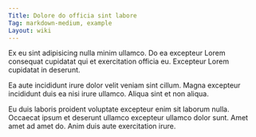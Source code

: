 ```yaml
---
Title: Dolore do officia sint labore
Tag: markdown-medium, example
Layout: wiki
---
```

Ex eu sint adipisicing nulla minim ullamco. Do ea excepteur Lorem consequat cupidatat qui et exercitation officia eu. Excepteur Lorem cupidatat in deserunt.

Ea aute incididunt irure dolor velit veniam sint cillum. Magna excepteur incididunt duis ea nisi irure ullamco. Aliqua sint et non aliqua.

Eu duis laboris proident voluptate excepteur enim sit laborum nulla. Occaecat ipsum et deserunt ullamco excepteur ullamco dolor sunt. Amet amet ad amet do. Anim duis aute exercitation irure.